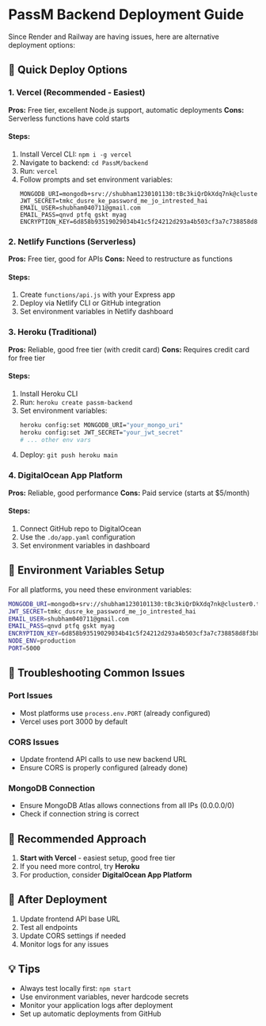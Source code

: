 # PassM Backend Deployment Guide

Since Render and Railway are having issues, here are alternative deployment options:

## 🚀 Quick Deploy Options

### 1. **Vercel** (Recommended - Easiest)
**Pros:** Free tier, excellent Node.js support, automatic deployments
**Cons:** Serverless functions have cold starts

#### Steps:
1. Install Vercel CLI: `npm i -g vercel`
2. Navigate to backend: `cd PassM/backend`
3. Run: `vercel`
4. Follow prompts and set environment variables:
   ```
   MONGODB_URI=mongodb+srv://shubham1230101130:tBc3kiQrDkXdq7nk@cluster0.tbrbsay.mongodb.net/PassM
   JWT_SECRET=tmkc_dusre_ke_password_me_jo_intrested_hai
   EMAIL_USER=shubham040711@gmail.com
   EMAIL_PASS=qnvd ptfq gskt myag
   ENCRYPTION_KEY=6d858b93519029034b41c5f24212d293a4b503cf3a7c738858d8f3b8e047da87
   ```
   

### 2. **Netlify Functions** (Serverless)
**Pros:** Free tier, good for APIs
**Cons:** Need to restructure as functions

#### Steps:
1. Create `functions/api.js` with your Express app
2. Deploy via Netlify CLI or GitHub integration
3. Set environment variables in Netlify dashboard

### 3. **Heroku** (Traditional)
**Pros:** Reliable, good free tier (with credit card)
**Cons:** Requires credit card for free tier

#### Steps:
1. Install Heroku CLI
2. Run: `heroku create passm-backend`
3. Set environment variables:
   ```bash
   heroku config:set MONGODB_URI="your_mongo_uri"
   heroku config:set JWT_SECRET="your_jwt_secret"
   # ... other env vars
   ```
4. Deploy: `git push heroku main`

### 4. **DigitalOcean App Platform**
**Pros:** Reliable, good performance
**Cons:** Paid service (starts at $5/month)

#### Steps:
1. Connect GitHub repo to DigitalOcean
2. Use the `.do/app.yaml` configuration
3. Set environment variables in dashboard

## 🔧 Environment Variables Setup

For all platforms, you need these environment variables:

```bash
MONGODB_URI=mongodb+srv://shubham1230101130:tBc3kiQrDkXdq7nk@cluster0.tbrbsay.mongodb.net/PassM
JWT_SECRET=tmkc_dusre_ke_password_me_jo_intrested_hai
EMAIL_USER=shubham040711@gmail.com
EMAIL_PASS=qnvd ptfq gskt myag
ENCRYPTION_KEY=6d858b93519029034b41c5f24212d293a4b503cf3a7c738858d8f3b8e047da87
NODE_ENV=production
PORT=5000
```

## 🚨 Troubleshooting Common Issues

### Port Issues
- Most platforms use `process.env.PORT` (already configured)
- Vercel uses port 3000 by default

### CORS Issues
- Update frontend API calls to use new backend URL
- Ensure CORS is properly configured (already done)

### MongoDB Connection
- Ensure MongoDB Atlas allows connections from all IPs (0.0.0.0/0)
- Check if connection string is correct

## 📝 Recommended Approach

1. **Start with Vercel** - easiest setup, good free tier
2. If you need more control, try **Heroku**
3. For production, consider **DigitalOcean App Platform**

## 🔄 After Deployment

1. Update frontend API base URL
2. Test all endpoints
3. Update CORS settings if needed
4. Monitor logs for any issues

## 💡 Tips

- Always test locally first: `npm start`
- Use environment variables, never hardcode secrets
- Monitor your application logs after deployment
- Set up automatic deployments from GitHub 